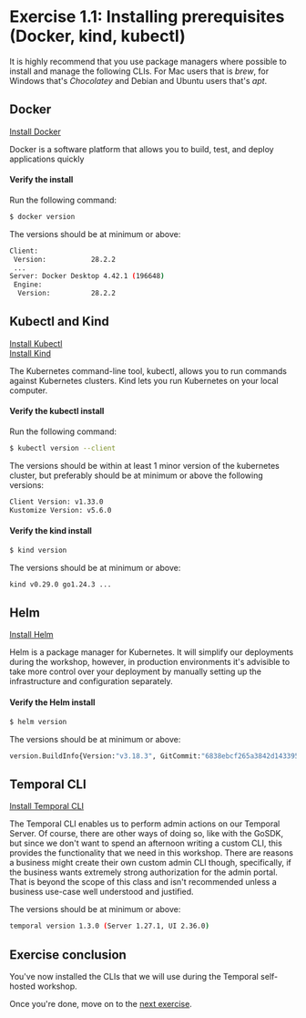 # Exercise 1.1: Installing prerequisites (Docker, kind, kubectl)
It is highly recommend that you use package managers where possible to install and manage the following CLIs. For Mac users that is *brew*, for Windows that's *Chocolatey* and Debian and Ubuntu users that's *apt*. 

## Docker
[Install Docker](https://www.docker.com/get-started/)

Docker is a software platform that allows you to build, test, and deploy applications quickly

#### Verify the install
Run the following command:
```bash
$ docker version
```

The versions should be at minimum or above:
```bash
Client:
 Version:           28.2.2
 ...
Server: Docker Desktop 4.42.1 (196648)
 Engine:
  Version:          28.2.2
```



## Kubectl and Kind
[Install Kubectl](https://kubernetes.io/docs/tasks/tools/)
<br/>
[Install Kind](https://kind.sigs.k8s.io/docs/user/quick-start/)

The Kubernetes command-line tool, kubectl, allows you to run commands against Kubernetes clusters. Kind lets you run Kubernetes on your local computer.


#### Verify the kubectl install
Run the following command:
```bash
$ kubectl version --client
```

The versions should be within at least 1 minor version of the kubernetes cluster, but preferably should be at minimum or above the following versions:
```bash
Client Version: v1.33.0
Kustomize Version: v5.6.0
```

#### Verify the kind install
```bash
$ kind version
```

The versions should be at minimum or above:
```bash
kind v0.29.0 go1.24.3 ...
```

## Helm
[Install Helm](https://helm.sh/docs/intro/install/)

Helm is a package manager for Kubernetes. It will simplify our deployments during the workshop, however, in production environments it's advisible to take more control over your deployment by manually setting up the infrastructure and configuration separately.

#### Verify the Helm install
```bash
$ helm version
``` 

The versions should be at minimum or above:
```bash
version.BuildInfo{Version:"v3.18.3", GitCommit:"6838ebcf265a3842d1433956e8a622e3290cf324", GitTreeState:"clean", GoVersion:"go1.24.4"}
```

## Temporal CLI
[Install Temporal CLI](https://docs.temporal.io/)

The Temporal CLI enables us to perform admin actions on our Temporal Server. Of course, there are other ways of doing so, like with the GoSDK, but since we don't want to spend an afternoon writing a custom CLI, this provides the functionality that we need in this workshop. There are reasons a business might create their own custom admin CLI though, specifically, if the business wants extremely strong authorization for the admin portal. That is beyond the scope of this class and isn't recommended unless a business use-case well understood and justified.

The versions should be at minimum or above:
```bash
temporal version 1.3.0 (Server 1.27.1, UI 2.36.0)
```

## Exercise conclusion
You've now installed the CLIs that we will use during the Temporal self-hosted workshop. 

Once you're done, move on to the [next exercise](./1.2.Setting-up-a-kind-Kubernetes-cluster.md). 
